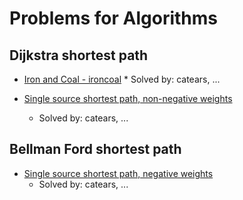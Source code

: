 # Problems for Algorithms

## Dijkstra shortest path

   * [Iron and Coal - ironcoal](https://open.kattis.com/problems/ironcoal)
   	* Solved by: catears, ...

   * [Single source shortest path, non-negative weights](https://open.kattis.com/problems/shortestpath1)
        * Solved by: catears, ...

## Bellman Ford shortest path

   * [Single source shortest path, negative weights](https://open.kattis.com/problems/shortestpath3)
        * Solved by: catears, ...